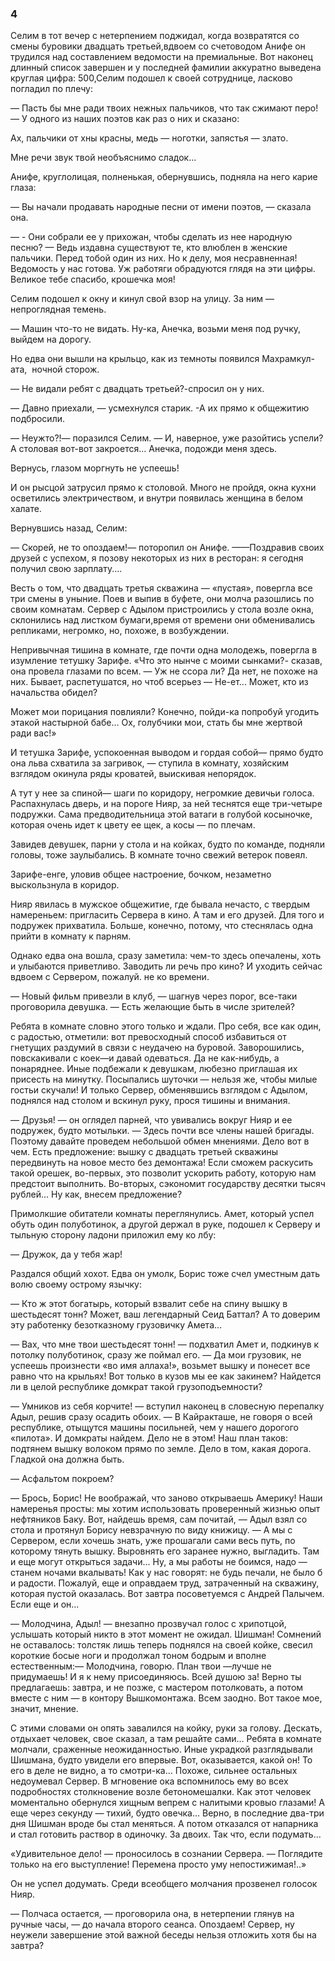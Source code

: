 ### 4

Селим в тот вечер с нетерпением поджидал, когда возвратятся со смены буровики двадцать третьей,вдвоем со счетоводом Анифе он трудился над составлением ведомости на премиальные.
Вот наконец длинный список завершен и у последней фамилии аккуратно выведена круглая цифра: 500,Селим подошел к своей сотруднице, ласково погладил по плечу:

— Пасть бы мне ради твоих нежных пальчиков, что так сжимают перо!
— У одного из наших поэтов как раз о них и сказано:

Ах, пальчики от хны красны, медь — ноготки, запястья — злато.

Мне речи звук твой необъяснимо сладок...

Анифе, круглолицая, полненькая, обернувшись, подняла на него карие глаза:

— Вы начали продавать народные песни от имени поэтов, — сказала она.

— - Они собрали ее у прихожан, чтобы сделать из нее народную песню?
— Ведь издавна существуют те, кто влюблен в женские пальчики.
Перед тобой один из них.
Но к делу, моя несравненная!
Ведомость у нас готова.
Уж работяги обрадуются глядя на эти цифры.
Великое тебе спасибо, крошечка моя!

Селим подошел к окну и кинул свой взор на улицу.
За ним — непроглядная темень.

— Машин что-то не видать.
Ну-ка, Анечка, возьми меня под ручку, выйдем на дорогу.

Но едва они вышли на крыльцо, как из темноты появился Махрамкул-ата,  ночной сторож.

— Не видали ребят с двадцать третьей?-спросил он у них.

— Давно приехали, — усмехнулся старик.
-А их прямо к общежитию подбросили.

— Неужто?!— поразился Селим.
— И, наверное, уже разойтись успели?
А столовая вот-вот закроется...
Анечка, подожди меня здесь.

Вернусь, глазом моргнуть не успеешь!

И он рысцой затрусил прямо к столовой.
Много не пройдя, окна кухни осветились электричеством, и внутри появилась женщина в белом халате.

Вернувшись назад, Селим:

— Скорей, не то опоздаем!— поторопил он Анифе.
——Поздравив своих друзей с успехом, я позову некоторых из них в ресторан: я сегодня получил свою зарплату....

Весть о том, что двадцать третья скважина — «пустая», повергла все три смены в уныние.
Поев и выпив в буфете, они молча разошлись по своим комнатам.
Сервер с Адылом пристроились у стола возле окна, склонились над листком бумаги,время от времени они обменивались репликами, негромко, но, похоже, в возбуждении.

Непривычная тишина в комнате, где почти одна молодежь, повергла в изумление тетушку Зарифе.
«Что это нынче с моими сынками?- сказав, она провела глазами по всем.
— Уж не ссора ли?
Да нет, не похоже на них.
Бывает, распетушатся, но чтоб всерьез — Не-ет...
Может, кто из начальства обидел?


Может мои порицания повлияли?
Конечно, пойди-ка попробуй угодить этакой настырной бабе...
Ох, голубчики мои, стать бы мне жертвой ради вас!»

И тетушка Зарифе, успокоенная выводом и гордая собой— прямо будто она льва схватила за загривок, — ступила в комнату, хозяйским взглядом окинула ряды кроватей, выискивая непорядок.

А тут у нее за спиной— шаги по коридору, негромкие девичьи голоса.
Распахнулась дверь, и на пороге Нияр, за ней теснятся еще три-четыре подружки.
Сама предводительница этой ватаги в голубой косыночке, которая очень идет к цвету ее щек, а косы — по плечам.

Завидев девушек, парни у стола и на койках, будто по команде, подняли головы, тоже заулыбались.
В комнате точно свежий ветерок повеял.

Зарифе-енге, уловив общее настроение, бочком, незаметно выскользнула в коридор.

Нияр явилась в мужское общежитие, где бывала нечасто, с твердым намереньем: пригласить Сервера в кино.
А там и его друзей.
Для того и подружек прихватила.
Больше, конечно, потому, что стеснялась одна прийти в комнату к парням.

Однако едва она вошла, сразу заметила: чем-то здесь опечалены, хоть и улыбаются приветливо.
Заводить ли речь про кино?
И уходить сейчас вдвоем с Сервером, пожалуй.
не ко времени.

— Новый фильм привезли в клуб, — шагнув через порог, все-таки проговорила девушка.
— Есть желающие быть в числе зрителей?

Ребята в комнате словно этого только и ждали.
Про себя, все как один, с радостью, отметили: вот превосходный способ избавиться от гнетущих раздумий в связи с неудачею на буровой.
Заворошились, повскакивали с коек—и давай одеваться.
Да не как-нибудь, а понаряднее.
Иные подбежали к девушкам, любезно приглашая их присесть на минутку.
Посыпались шуточки — нельзя же, чтобы милые гостьи скучали!
И только Сервер, обменявшись взглядом с Адылом, поднялся над столом и вскинул руку, прося тишины и внимания.

— Друзья!
— он оглядел парней, что увивались вокруг Нияр и ее подружек, будто мотыльки.
— Здесь почти все члены нашей бригады.
Поэтому давайте проведем небольшой обмен мнениями.
Дело вот в чем.
Есть предложение: вышку с двадцать третьей скважины передвинуть на новое место без демонтажа!
Если сможем раскусить такой орешек, во-первых, это позволит ускорить работу, которую нам предстоит выполнить.
Во-вторых, сэкономит государству десятки тысяч рублей...
Ну как, внесем предложение?

Примолкшие обитатели комнаты переглянулись.
Амет, который успел обуть один полуботинок, а другой держал в руке, подошел к Серверу и тыльную сторону ладони приложил ему ко лбу:

— Дружок, да у тебя жар!

Раздался общий хохот.
Едва он умолк, Борис тоже счел уместным дать волю своему острому язычку:

— Кто ж этот богатырь, который взвалит себе на спину вышку в шестьдесят тонн?
Может, ваш легендарный Сеид Баттал?
А то доверим эту работенку безотказному грузовичку Амета...

— Вах, что мне твои шестьдесят тонн!
— подхватил Амет и, подкинув к потолку полуботинок, сразу же поймал его.
— Да мои грузовик, не успеешь произнести «во имя аллаха!», возьмет вышку и понесет все равно что на крыльях!
Вот только в кузов мы ее как закинем?
Найдется ли в целой республике домкрат такой грузоподъемности?

— Умников из себя корчите!
— вступил наконец в словесную перепалку Адыл, решив сразу осадить обоих.
— В Кайракташе, не говоря о всей республике, отыщутся машины посильней, чем у нашего дорогого «пилота».
И домкраты найдем.
Дело не в этом!
Наш план таков: подтянем вышку волоком прямо по земле.
Дело в том, какая дорога.
Гладкой она должна быть.

— Асфальтом покроем?

— Брось, Борис!
Не воображай, что заново открываешь Америку!
Наши намеренья просты: мы хотим использовать проверенный жизнью опыт нефтяников Баку.
Вот, найдешь время, сам почитай, — Адыл взял со стола и протянул Борису невзрачную по виду книжицу.
— А мы с Сервером, если хочешь знать, уже прошагали сами весь путь, по которому тянуть вышку.
Выровнять его заранее нужно, выгладить.
Там и еще могут открыться задачи...
Ну, а мы работы не боимся, надо —станем ночами вкалывать!
Как у нас говорят: не будь печали, не было б и радости.
Пожалуй, еще и оправдаем труд, затраченный на скважину, которая пустой оказалась.
Вот завтра посоветуемся с Андрей Палычем.
Если еще и он...

— Молодчина, Адыл!
— внезапно прозвучал голос с хрипотцой, услышать который никто в этот момент не ожидал.
Шишман!
Сомнений не оставалось: толстяк лишь теперь поднялся на своей койке, свесил короткие босые ноги и продолжал тоном бодрым и вполне естественным:— Молодчина, говорю.
План твои —лучше не придумаешь!
И я к нему присоединяюсь.
Всей душою за!
Верно ты предлагаешь: завтра, и не позже, с мастером потолковать, а потом вместе с ним — в контору Вышкомонтажа.
Всем заодно.
Вот такое мое, значит, мнение.

С этими словами он опять завалился на койку, руки за голову.
Дескать, отдыхает человек, свое сказал, а там решайте сами...
Ребята в комнате молчали, сраженные неожиданностью.
Иные украдкой разглядывали Шишмана, будто увидели его впервые.
Вот, оказывается, какой он!
То его в деле не видно, а то смотри-ка...
Похоже, сильнее остальных недоумевал Сервер.
В мгновение ока вспомнилось ему во всех подробностях столкновение возле бетономешалки.
Как этот человек моментально обернулся хищным вепрем с налитыми кровыо глазами!
А еще через секунду — тихий, будто овечка...
Верно, в последние два-три дня Шишман вроде бы стал меняться.
А потом отказался от напарника и стал готовить раствор в одиночку.
За двоих.
Так что, если подумать...

«Удивительное дело!
— проносилось в сознании Сервера.
— Поглядите только на его выступление!
Перемена просто уму непостижимая!..»

Он не успел додумать.
Среди всеобщего молчания прозвенел голосок Нияр.

— Полчаса остается, — проговорила она, в нетерпении глянув на ручные часы, — до начала второго сеанса.
Опоздаем!
Сервер, ну неужели завершение этой важной беседы нельзя отложить хотя бы на завтра?
